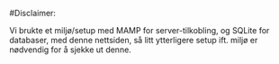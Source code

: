 #Disclaimer:

Vi brukte et miljø/setup med MAMP for server-tilkobling, og SQLite for databaser, med denne nettsiden, så litt ytterligere setup ift. miljø er nødvendig for å sjekke ut denne.
